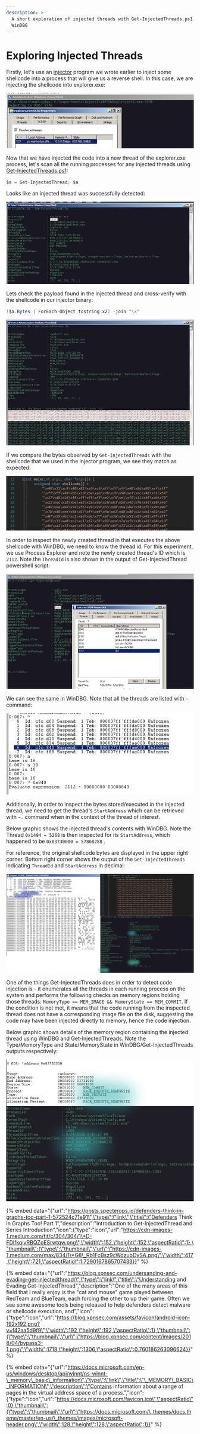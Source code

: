 ```yaml
---
description: >-
  A short exploration of injected threads with Get-InjectedThreads.ps1 and
  WinDBG
---
```


# Exploring Injected Threads

Firstly, let's use an [injector](../offensive-security-experiments/t1055-process-injection/process-injection.md) program we wrote earlier to inject some shellcode into a process that will give us a reverse shell. In this case, we are injecting the shellcode into explorer.exe:

![](../.gitbook/assets/injected-threads-explorer-injected.png)

Now that we have injected the code into a new thread of the explorer.exe process, let's scan all the running processes for any injected threads using [Get-InjectedThreads.ps1](https://gist.github.com/jaredcatkinson/23905d34537ce4b5b1818c3e6405c1d2):

```csharp
$a = Get-InjectedThread; $a
```

Looks like an injected thread was successfully detected:

![](../.gitbook/assets/injected-threads-get-injected-thread.png)

Lets check the payload found in the injected thread and cross-verify with the shellcode in our injector binary:

```csharp
($a.Bytes | ForEach-Object tostring x2) -join "\x"
```

![](../.gitbook/assets/injected-threads-shellcode2.png)

If we compare the bytes observed by `Get-InjectedThreads` with the shellcode that we used in the injector program, we see they match as expected:

![](../.gitbook/assets/injected-threads-shellcode.png)

In order to inspect the newly created thread in that executes the above shellcode with WinDBG, we need to know the thread id. For this experiment, we use Process Explorer and note the newly created thread's ID which is `2112`. Note the `ThreadId` is also shown in the output of Get-InjectedThread powershell script:

![](../.gitbook/assets/injected-threads-threadid.png)

We can see the same in WinDBG. Note that all the threads are listed with `~` command:

![](../.gitbook/assets/injected-threads-threadid-windbg.png)

Additionally, in order to inspect the bytes stored/executed in the injected thread, we need to get the thread's `StartAddress` which can be retrieved with  `~.` command when in the context of the thread of interest.

Below graphic shows the injected thread's contents with WinDBG. Note the  
Thread `0x1494 = 5268` is then inspected for its `StartAddress`, which happened to be `0x03730000 = 57868288` . 

For reference, the original shellcode bytes are displayed in the upper right corner. Bottom right corner shows the output of the `Get-InjectedThreads` indicating `ThreadId` and `StartAddress` in decimal:

![Injected thread id + StartAddress + content bytes](../.gitbook/assets/injected-threads-inspection.png)

One of the things Get-InjectedThreads does in order to detect code injection is - it enumerates all the threads in each running process on the system and performs the following checks on memory regions holding those threads: `MemoryType == MEM_IMAGE && MemoryState == MEM_COMMIT`. If the condition is not met, it means that the code running from the inspected thread does not have a corresponding image file on the disk, suggesting the code may have been injected directly to memory, hence the code injection.

Below graphic shows details of the memory region containing the injected thread using WinDBG and Get-InjectedThreads. Note the Type/MemoryType and State/MemoryState in WinDBG/Get-InjectedThreads outputs respectively:

![](../.gitbook/assets/injected-threads-address.png)

{% embed data="{\"url\":\"https://posts.specterops.io/defenders-think-in-graphs-too-part-1-572524c71e91\",\"type\":\"link\",\"title\":\"Defenders Think in Graphs Too! Part 1\",\"description\":\"Introduction to Get-InjectedThread and Series Introduction\",\"icon\":{\"type\":\"icon\",\"url\":\"https://cdn-images-1.medium.com/fit/c/304/304/1\*D-FDlfkqivRBQZoESrwtqw.png\",\"width\":152,\"height\":152,\"aspectRatio\":1},\"thumbnail\":{\"type\":\"thumbnail\",\"url\":\"https://cdn-images-1.medium.com/max/834/1\*G8\_Rb1FcBsz9cWdzubDvSA.png\",\"width\":417,\"height\":721,\"aspectRatio\":1.7290167865707433}}" %}

{% embed data="{\"url\":\"https://blog.xpnsec.com/undersanding-and-evading-get-injectedthread/\",\"type\":\"link\",\"title\":\"Understanding and Evading Get-InjectedThread\",\"description\":\"One of the many areas of this field that I really enjoy is the &quot;cat and mouse&quot; game played between RedTeam and BlueTeam, each forcing the other to up their game. Often we see some awesome tools being released to help defenders detect malware or shellcode execution, and\",\"icon\":{\"type\":\"icon\",\"url\":\"https://blog.xpnsec.com/assets/favicon/android-icon-192x192.png?v=f42aa5d9f9\",\"width\":192,\"height\":192,\"aspectRatio\":1},\"thumbnail\":{\"type\":\"thumbnail\",\"url\":\"https://blog.xpnsec.com/content/images/2018/04/bypass3-1.png\",\"width\":1718,\"height\":1306,\"aspectRatio\":0.760186263096624}}" %}

{% embed data="{\"url\":\"https://docs.microsoft.com/en-us/windows/desktop/api/winnt/ns-winnt-\_memory\_basic\_information\",\"type\":\"link\",\"title\":\"\_MEMORY\_BASIC\_INFORMATION\",\"description\":\"Contains information about a range of pages in the virtual address space of a process.\",\"icon\":{\"type\":\"icon\",\"url\":\"https://docs.microsoft.com/favicon.ico\",\"aspectRatio\":0},\"thumbnail\":{\"type\":\"thumbnail\",\"url\":\"https://docs.microsoft.com/\_themes/docs.theme/master/en-us/\_themes/images/microsoft-header.png\",\"width\":128,\"height\":128,\"aspectRatio\":1}}" %}

